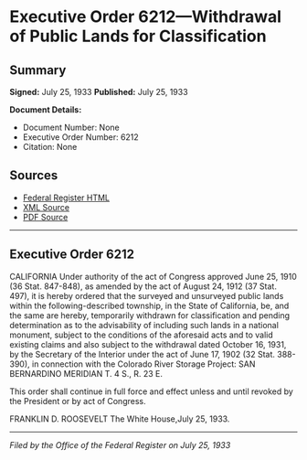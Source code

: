 # Executive Order 6212—Withdrawal of Public Lands for Classification

## Summary

**Signed:** July 25, 1933
**Published:** July 25, 1933

**Document Details:**
- Document Number: None
- Executive Order Number: 6212
- Citation: None

## Sources
- [Federal Register HTML](https://www.presidency.ucsb.edu/documents/executive-order-6212-withdrawal-public-lands-for-classification)
- [XML Source](None)
- [PDF Source](None)

---

## Executive Order 6212

CALIFORNIA
Under authority of the act of Congress approved June 25, 1910 (36 Stat. 847-848), as amended by the act of August 24, 1912 (37 Stat. 497), it is hereby ordered that the surveyed and unsurveyed public lands within the following-described township, in the State of California, be, and the same are hereby, temporarily withdrawn for classification and pending determination as to the advisability of including such lands in a national monument, subject to the conditions of the aforesaid acts and to valid existing claims and also subject to the withdrawal dated October 16, 1931, by the Secretary of the Interior under the act of June 17, 1902 (32 Stat. 388-390), in connection with the Colorado River Storage Project:
SAN BERNARDINO MERIDIAN
T. 4 S., R. 23 E.

This order shall continue in full force and effect unless and until revoked by the President or by act of Congress.

FRANKLIN D. ROOSEVELT
The White House,July 25, 1933.

---

*Filed by the Office of the Federal Register on July 25, 1933*
